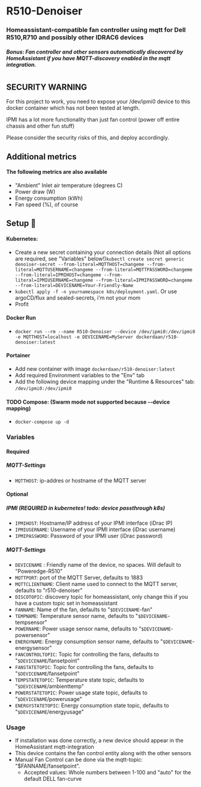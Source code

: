 # R510-Denoiser
### Homeassistant-compatible fan controller using mqtt for Dell R510,R710 and possibly other IDRAC6 devices
##### Bonus: Fan controller and other sensors automatically discovered by HomeAssistant if you have MQTT-discovery enabled in the mqtt integration.
# 
## SECURITY WARNING
For this project to work, you need to expose your /dev/ipmi0 device to this docker container which has not been tested at length. 

IPMI has a lot more functionality than just fan control (power off entire chassis and other fun stuff)

Please consider the security risks of this, and deploy accordingly.

## Additional metrics
#### The following metrics are also available
- "Ambient" Inlet air temperature (degrees C)
- Power draw (W)
- Energy consumption (kWh)
- Fan speed (%), of course



## Setup :whale:

#### Kubernetes:
- Create a new secret containing your connection details (Not all options are required, see "Variables" below!)`kubectl create secret generic denoiser-secret --from-literal=MQTTHOST=changeme --from-literal=MQTTUSERNAME=changeme --from-literal=MQTTPASSWORD=changeme --from-literal=IPMIHOST=changeme --from-literal=IPMIUSERNAME=changeme --from-literal=IPMIPASSWORD=changeme --from-literal=DEVICENAME=Your-Friendly-Name`
- `kubectl apply -f -n yournamespace k8s/deployment.yaml`. Or use argoCD/flux and sealed-secrets, i'm not your mom
- Profit


#### Docker Run
- `docker run --rm --name R510-Denoiser --device /dev/ipmi0:/dev/ipmi0 -e MQTTHOST=localhost -e DEVICENAME=MyServer dockerdaan/r510-denoiser:latest`

#### Portainer
- Add new container with image `dockerdaan/r510-denoiser:latest`
- Add required Environment variables to the "Env" tab
- Add the following device mapping under the "Runtime & Resources" tab:  `/dev/ipmi0:/dev/ipmi0`

#### TODO Compose: (Swarm mode not supported because --device mapping)
- `docker-compose up -d` 

### Variables
#### Required
##### MQTT-Settings
- `MQTTHOST`: ip-addres or hostname of the MQTT server
#### Optional
##### IPMI (REQUIRED in kubernetes! todo: device passthrough k8s)
- `IPMIHOST`: Hostname/IP address of your IPMI interface (iDrac IP)
- `IPMIUSERNAME`: Username of your IPMI interface (iDrac username)
- `IPMIPASSWORD`: Password of your IPMI user (iDrac password)
##### MQTT-Settings
- `DEVICENAME` : Friendly name of the device, no spaces. Will default to "Poweredge-R510"
- `MQTTPORT`: port of the MQTT Server, defaults to 1883
- `MQTTCLIENTNAME`: Client name used to connect to the MQTT server, defaults to "r510-denoiser"
- `DISCOTOPIC`: discovery topic for homeassistant, only change this if you have a custom topic set in homeassistant
- `FANNAME`: Name of the fan, defaults to "`$DEVICENAME`-fan"
- `TEMPNAME`: Temperature sensor name, defaults to "`$DEVICENAME`-tempsensor"
- `POWERNAME`: Power usage sensor name, defaults to "`$DEVICENAME`-powersensor"
- `ENERGYNAME`: Energy consumption sensor name, defaults to "`$DEVICENAME`-energysensor"
- `FANCONTROLTOPIC`: Topic for controlling the fans, defaults to "`$DEVICENAME`/fansetpoint"
- `FANSTATETOPIC`: Topic for controlling the fans, defaults to "`$DEVICENAME`/fansetpoint"
- `TEMPSTATETOPIC`: Temperature state topic, defaults to "`$DEVICENAME`/ambienttemp"
- `POWERSTATETOPIC`: Power usage state topic, defaults to "`$DEVICENAME`/powerusage"
- `ENERGYSTATETOPIC`: Energy consumption state topic, defaults to "`$DEVICENAME`/energyusage"

### Usage
- If installation was done correctly, a new device should appear in the HomeAssistant mqtt-integration 
- This device contains the fan control entity along with the other sensors
- Manual Fan Control can be done via the mqtt-topic: "$FANNAME/fansetpoint". 
    - Accepted values: Whole numbers between 1-100 and "auto" for the default DELL fan-curve
